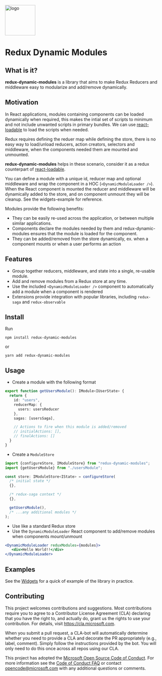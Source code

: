 <div>
<img src="docs/redux-dynamic-modules.png" alt="logo" width="100">
</img>
<h1>Redux Dynamic Modules</h1<
</div>

## What is it?
**redux-dynamic-modules** is a library that aims to make Redux Reducers and middleware easy to modularize and add/remove dynamically. 

## Motivation
In React applications, modules containing components can be loaded dynamically when required, this makes the intial set of scripts to minimum and not include unwanted scripts in primary bundles. We can use [react-loadable](https://github.com/jamiebuilds/react-loadable) to load the scripts when needed.

Redux requires defining the reduer map while defining the store, there is no easy way to load/unload reducers, action creators, selectors and middleware, when the components needed them are mounted and unmounted. 

**redux-dynamic-modules** helps in these scenario, consider it as a redux counterpart of [react-loadable](https://github.com/jamiebuilds/react-loadable). 

You can define a module with a unique id, reducer map and optional middleware and wrap the component in a HOC (`<DynamicModuleLoader />`).
When the React component is mounted the reducer and middleware will be dynamically added to the store, and on component unmount they will be cleanup. See the widgets-example for reference.

Modules provide the following benefits:
* They can be easily re-used across the application, or between multiple similar applications.
* Components declare the modules needed by them and redux-dynamic-modules ensures that the module is loaded for the component. 
* They can be added/removed from the store dynamically, ex. when a component mounts or when a user performs an action


## Features
* Group together reducers, middleware, and state into a single, re-usable module.
* Add and remove modules from a Redux store at any time.
* Use the included `<DynamicModuleLoader />` component to automatically add a module when a component is rendered
* Extensions provide integration with popular libraries, including `redux-saga` and `redux-observable`
  
## Install
Run 
```
npm install redux-dynamic-modules
```

or 
```
yarn add redux-dynamic-modules
```

## Usage
* Create a module with the following format

```typescript
export function getUsersModule(): IModule<IUserState> {
  return {
    id: "users",
    reducerMap: {
      users: usersReducer
    },
    sagas: [usersSaga],

    // Actions to fire when this module is added/removed
    // initialActions: [],
    // finalActions: []
  }
}

```

* Create a `ModuleStore`

```typescript
import {configureStore, IModuleStore} from "redux-dynamic-modules";
import {getUsersModule} from "./usersModule";

const store: IModuleStore<IState> = configureStore(
  /* initial state */
  {},

  /* redux-saga context */ 
  {},

  getUsersModule(), 
  /* ...any additional modules */
);
```

*  Use like a standard Redux store
* Use the `DynamicModuleLoader` React component to add/remove modules when components mount/unmount

```jsx
<DynamicModuleLoader reduxModules={modules}>
   <div>Hello World!!</div>
</DynamicModuleLoader>
``` 

## Examples
See the [Widgets](https://github.com/Microsoft/redux-dynamic-modules/tree/master/packages/widgets-example) for a quick of example of the library in practice.

## Contributing

This project welcomes contributions and suggestions.  Most contributions require you to agree to a
Contributor License Agreement (CLA) declaring that you have the right to, and actually do, grant us
the rights to use your contribution. For details, visit https://cla.microsoft.com.

When you submit a pull request, a CLA-bot will automatically determine whether you need to provide
a CLA and decorate the PR appropriately (e.g., label, comment). Simply follow the instructions
provided by the bot. You will only need to do this once across all repos using our CLA.

This project has adopted the [Microsoft Open Source Code of Conduct](https://opensource.microsoft.com/codeofconduct/).
For more information see the [Code of Conduct FAQ](https://opensource.microsoft.com/codeofconduct/faq/) or
contact [opencode@microsoft.com](mailto:opencode@microsoft.com) with any additional questions or comments.
